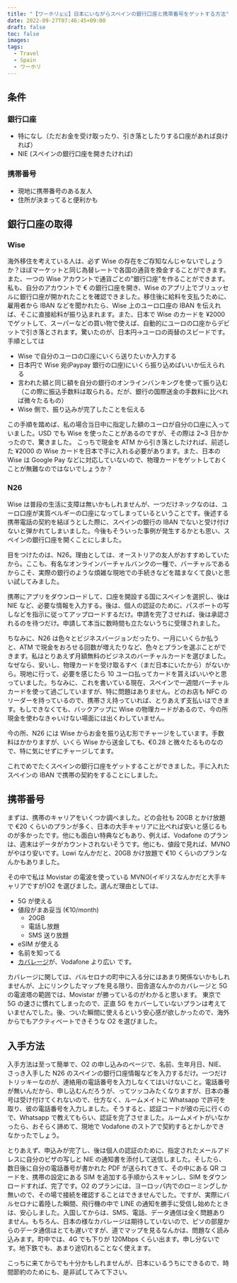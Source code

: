 ```yaml
---
title: "【ワーホリ🇪🇸】日本にいながらスペインの銀行口座と携帯番号をゲットする方法"
date: 2022-09-27T07:46:45+09:00
draft: false
toc: false
images:
tags:
  - Travel
  - Spain
  - ワーホリ
---
```


## 条件

### 銀行口座

- 特になし（ただお金を受け取ったり、引き落としたりする口座があれば良ければ）
- NIE (スペインの銀行口座を開きたければ)

### 携帯番号

- 現地に携帯番号のある友人
- 住所が決まってると便利かも

## 銀行口座の取得

### Wise

海外移住を考えている人は、必ず Wise の存在をご存知なんじゃないでしょうか？ほぼマーケットと同じ為替レートで各国の通貨を換金することができます。また、一つの Wise アカウントで通貨ごとの"銀行口座"を作ることができます。私も、自分のアカウントで € の銀行口座を開き、Wise のアプリ上でブリュッセルに銀行口座が開かれたことを確認できました。移住後に給料を支払うために、雇用者から IBAN などを聞かれたら、Wise 上のユーロ口座の IBAN を伝えれば、そこに直接給料が振り込まれます。また、日本で Wise のカードを ¥2000 でゲットして、スーパーなどの買い物で使えば、自動的にユーロの口座からデビットで引き落とされます。驚いたのが、日本円->ユーロの両替のスピードです。手順としては

- Wise で自分のユーロの口座にいくら送りたいか入力する
- 日本円で Wise 宛(Paypay 銀行の口座)にいくら振り込めばいいか伝えられる
- 言われた額と同じ額を自分の銀行のオンラインバンキングを使って振り込む（この際に振込手数料は取られる。だが、銀行の国際送金の手数料に比べれば微々たるもの）
- Wise 側で、振り込みが完了したことを伝える

この手順を踏めば、私の場合当日中に指定した額のユーロが自分の口座に入っていました。USD でも Wise を使ったことがあるのですが、その際は 2~3 日かかったので、驚きました。
こっちで現金を ATM から引き落としたければ、前述した ¥2000 の Wise カードを日本で手に入れる必要があります。また、日本の Wise は Google Pay などに対応していないので、物理カードをゲットしておくことが無難なのではないでしょうか？

### N26

Wise は普段の生活に支障は無いかもしれませんが、一つだけネックなのは、ユーロ口座が実質ベルギーの口座になってしまっているということです。後述する携帯電話の契約を結ぼうとした際に、スペインの銀行の IBAN でないと受け付けないと弾かれてしまいました。今後もそういった事例が発生するかとも思い、スペインの銀行口座を開くことにしました。

目をつけたのは、N26。理由としては、オーストリアの友人がおすすめしていたから。ここも、有名なオンラインバーチャルバンクの一種で、バーチャルであるからこそ、実際の銀行のような煩雑な現地での手続きなどを踏まなくて良いと思い試してみました。

携帯にアプリをダウンロードして、口座を開設する国にスペインを選択し、後は NIE など、必要な情報を入力する。後は、個人の認証のために、パスポートの写しなどを指示に従ってアップロードするだけ。申請を完了させれば、後は承認されるのを待つだけ。申請して本当に数時間も立たないうちに受理されました。

ちなみに、N26 は色々とビジネスバージョンだったり、一月にいくらか払うと、ATM で現金をおろせる回数が増えたりなど、色々とプランを選ぶことができます。私はとりあえず月額無料のビジネスのバーチャルカードを選びました。なぜなら、安いし、物理カードを受け取るすべ（まだ日本にいたから）がないから。現地に行って、必要を感じたら 10 ユーロ払ってカードを貰えばいいやと思っていました。ちなみに、これを書いている現在、スペインで一週間バーチャルカードを使って過ごしていますが、特に問題はありません。どのお店も NFC のリーダーを持っているので、携帯さえ持っていれば、とりあえず支払いはできます。もしできなくても、バックアップに Wise の物理カードがあるので、今の所現金を使わなきゃいけない場面には出くわしていません。

今の所、N26 には Wise からお金を振り込む形でチャージをしています。手数料はかかりますが、いくら Wise から送金しても、€0.28 と微々たるものなので、特に気にせずにチャージしてます。

これでめでたくスペインの銀行口座をゲットすることができました。手に入れたスペインの IBAN で携帯の契約をすることにしました。

## 携帯番号

まずは、携帯のキャリアをいくつか調べました。どの会社も 20GB とかけ放題で €20 くらいのプランが多く、日本の大手キャリアに比べれば安いと感じるものが多かったです。他にも面白い特典などもあり、例えば、Vodafone のプランは、週末はデータがカウントされないそうです。他にも、値段で見れば、MVNO がやはり安いです。Lowi なんかだと、20GB かけ放題で €10 くらいのプランなんかもありました。

その中で私は Movistar の電波を使っている MVNO(イギリスなんかだと大手キャリアですが)O2 を選びました。選んだ理由としては、

- 5G が使える
- 値段がまあ妥当 (€10/month)
  - 20GB
  - 電話し放題
  - SMS 送り放題
- eSIM が使える
- 名前を知ってる
- [カバレージ](https://www.nperf.com/en/map/ES/-/168910.Movistar-Movil/signal/?ll=39.143907559644944&lg=-1.813774108886719&zoom=6)が、Vodafone より広い
  です。

カバレージに関しては、バルセロナの町中に入る分にはあまり関係ないかもしれませんが、上にリンクしたマップを見る限り、田舎道なんかのカバレージと 5G の電波塔の範囲では、Movistar が勝っているのがわかると思います。
東京で 5G の速さに慣れてしまったので、正直 5G をカバーしていないプランは考えていませんでした。後、ついた瞬間に使えるという安心感が欲しかったので、海外からでもアクティベートできそうな O2 を選びました。

## 入手方法

入手方法は至って簡単で、O2 の申し込みのページで、名前、生年月日、NIE、さっき入手した N26 のスペインの銀行口座情報などを入力するだけ。一つだけトリッキーなのが、連絡用の電話番号を入力しなくてはいけないこと。電話番号が無いんだから、申し込むんだろうが、ってツッコみたくなりますが、日本の番号は受け付けてくれないので、仕方なく、ルームメイトに Whatsapp で許可を取り、彼の電話番号を入力しました。そうすると、認証コードが彼の元に行くので、Whatsapp で教えてもらい、認証を完了させました。ルームメイトがいなかったら、おそらく諦めて、現地で Vodafone のストアで契約するとかしかできなかったでしょう。

とりあえず、申込みが完了し、後は個人の認証のために、指定されたメールアドレスに自分のビザの写しと NIE の通知書を添付して送信しました。そしたら、数日後に自分の電話番号が書かれた PDF が送られてきて、その中にある QR コードを、携帯の設定にある SIM を追加する手順からスキャンし、SIM をダウンロードすれば、完了です。O2 のプランには、ヨーロッパ内でのローミングしか無いので、その場で接続を確認することはできませんでした。ですが、実際にバルセロナに着陸した瞬間、飛行機の中で LINE の通知を勝手に受信し始めたときは、安心しました。入国してからは、SMS、電話、データ通信は全く問題ありません。もちろん、日本の様なカバレージは期待していないので、ピソの部屋からのデータ通信はとても遅いですが、道でマップを見るなんかは、問題なく読み込みます。町中では、4G でも下りが 120Mbps くらい出ます。申し分ないです。地下鉄でも、あまり途切れることなく使えます。

こっちに来てからでも十分かもしれませんが、日本にいるうちにできるので、時間節約のためにも、是非試してみて下さい。
